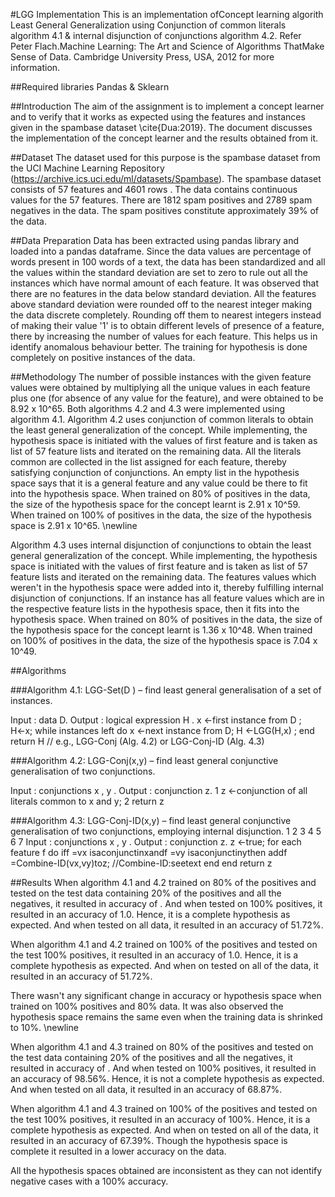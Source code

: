 
#LGG Implementation
This is an implementation ofConcept learning algorith Least General Generalization using Conjunction of common literals algorithm 4.1 & internal disjunction of conjunctions algorithm 4.2. Refer Peter Flach.Machine Learning: The Art and Science of Algorithms ThatMake Sense of Data.  Cambridge University Press, USA, 2012 for more information.

##Required libraries
Pandas & Sklearn

##Introduction
The aim of the assignment is to implement a concept learner and to verify that it works as expected using the features and instances given in the spambase dataset \cite{Dua:2019}. The document discusses the implementation of the concept learner and the results obtained from it.

##Dataset
The dataset used for this purpose is the spambase dataset from the UCI Machine Learning Repository (https://archive.ics.uci.edu/ml/datasets/Spambase). The spambase dataset consists of 57 features and 4601 rows . The data contains continuous values for the 57 features. There are 1812 spam positives and 2789 spam negatives in the data. The spam positives constitute approximately 39\% of the data.

##Data Preparation
Data has been extracted using pandas library and loaded into a pandas dataframe. Since the data values are percentage of words present in 100 words of a text, the data has been standardized and all the values  within the standard deviation are set to zero to rule out all the instances which have normal amount of each feature. It was observed that there are  no features in the  data below standard deviation. All the features above standard deviation were rounded off to the nearest integer making the data discrete completely. Rounding off them to nearest integers instead of making their value '1' is to obtain different levels of presence of a feature, there by increasing the number of values for each feature. This helps us in identify anomalous behaviour better. The training for hypothesis is done completely on positive instances of the data.

##Methodology
The number of possible instances with the given feature values were obtained by multiplying all the unique values in each feature plus one (for absence of any value for the feature), and were obtained to be 8.92 x 10^65.
Both algorithms 4.2 and 4.3 were implemented using algorithm 4.1. Algorithm 4.2 uses conjunction of common literals to obtain the least general generalization of the concept. While implementing, the hypothesis space is initiated with the values of first feature and is taken as list of 57 feature lists and iterated on the remaining data. All the literals common are collected in the list assigned for each feature, thereby satisfying conjunction of conjunctions. An empty list in the hypothesis space says that it is a general feature and any value could be there to fit into the hypothesis space. When trained on 80\% of positives in the data, the size of the hypothesis space for the concept learnt is 2.91 x 10^59. When trained on 100\% of positives in the data, the size of the hypothesis space is 2.91 x 10^65.
 \newline
 
 Algorithm 4.3 uses internal disjunction of conjunctions to obtain the least general generalization of the concept. While implementing, the hypothesis space is initiated with the values of first feature and is taken as list of 57 feature lists and iterated on the remaining data. The features values which weren't in the hypothesis space were added into it, thereby fulfilling internal disjunction of conjunctions. If an instance has all feature values which are in the respective feature lists in the hypothesis space, then it fits into the hypothesis space. When trained on 80\% of positives in the data, the size of the hypothesis space for the concept learnt is 1.36 x 10^48. When trained on 100\% of positives in the data, the size of the hypothesis space is 7.04 x 10^49.
 
##Algorithms

###Algorithm 4.1: LGG-Set(D ) – find least general generalisation of a set of instances.

Input : data D.
Output : logical expression H . x ←first instance from D ; H←x;
while instances left do
x ←next instance from D;
H ←LGG(H,x) ; end
return H
// e.g., LGG-Conj (Alg. 4.2) or LGG-Conj-ID (Alg. 4.3)

###Algorithm 4.2: LGG-Conj(x,y) – find least general conjunctive generalisation of two conjunctions.

Input : conjunctions x , y .
Output : conjunction z.
1 z ←conjunction of all literals common to x and y;
2 return z

###Algorithm 4.3: LGG-Conj-ID(x,y) – find least general conjunctive generalisation of two conjunctions, employing internal disjunction.
  1 2 3 4 5 6 7
Input : conjunctions x , y . Output : conjunction z.
z ←true;
for each feature f do
iff =vx isaconjunctinxandf =vy isaconjunctinythen
addf =Combine-ID(vx,vy)toz; //Combine-ID:seetext
end end
return z

##Results
When algorithm 4.1 and 4.2 trained on 80\% of the positives and tested on the test data containing 20\% of the positives and all the negatives, it resulted in accuracy of . And when tested on 100\% positives, it resulted in an accuracy of 1.0. Hence, it is a complete hypothesis as expected. And when tested on all data, it resulted in an accuracy of 51.72\%.

When algorithm 4.1 and 4.2 trained on 100\% of the positives and tested on the test  100\% positives, it resulted in an accuracy of 1.0. Hence, it is a complete hypothesis as expected. And when on tested on all of the data, it resulted in an accuracy of 51.72\%.

There wasn't any significant change in accuracy or hypothesis space when trained on 100\% positives and 80\% data. It was also observed the hypothesis space remains the same even when the  training data is shrinked to 10\%.
\newline

When algorithm 4.1 and 4.3 trained on 80\% of the positives and tested on the test data containing 20\% of the positives and all the negatives, it resulted in accuracy of . And when tested on 100\% positives, it resulted in an accuracy of 98.56\%. Hence, it is not a complete hypothesis as expected. And when tested on all data, it resulted in an accuracy of 68.87\%.

When algorithm 4.1 and 4.3 trained on 100\% of the positives and tested on the test  100\% positives, it resulted in an accuracy of 100\%. Hence, it is a complete hypothesis as expected. And when on tested on all of the data, it resulted in an accuracy of 67.39\%. Though the hypothesis space is complete it resulted in a lower accuracy on the data.

All the hypothesis spaces obtained are inconsistent as they can not  identify negative cases with a 100\% accuracy.

